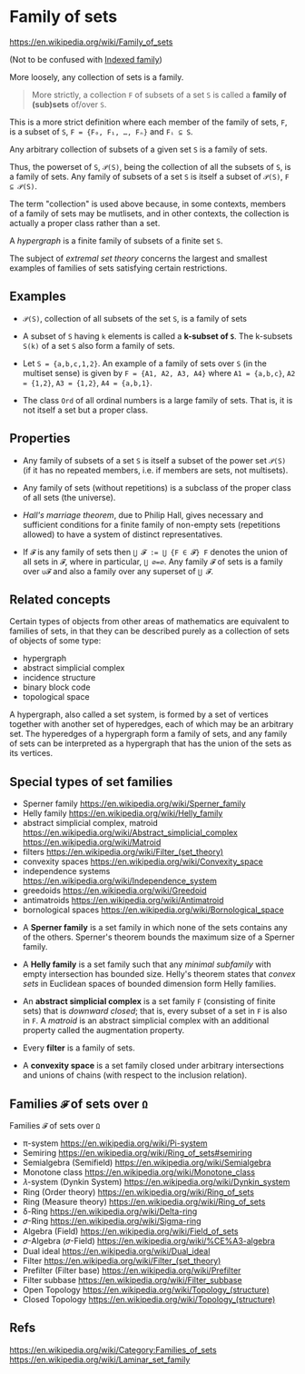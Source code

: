 # Family of sets

https://en.wikipedia.org/wiki/Family_of_sets

(Not to be confused with [Indexed family](./indexed-family))

More loosely, any collection of sets is a family.

>More strictly, a collection `F` of subsets of a set `S` is called a **family of (sub)sets** of/over `S`.

This is a more strict definition where each member of the family of sets, `F`, is a subset of `S`, `F = {F₀, F₁, …, Fₙ}` and `Fᵢ ⊆ S`.

Any arbitrary collection of subsets of a given set `S` is a family of sets.

Thus, the powerset of `S`, `𝒫(S)`, being the collection of all the subsets of `S`, is a family of sets. Any family of subsets of a set `S` is itself a subset of `𝒫(S)`, `F ⊆ 𝒫(S)`.

The term "collection" is used above because, in some contexts, members of a family of sets may be mutlisets, and in other contexts, the collection is actually a proper class rather than a set.

A *hypergraph* is a finite family of subsets of a finite set `S`.

The subject of *extremal set theory* concerns the largest and smallest examples of families of sets satisfying certain restrictions.

## Examples

* `𝒫(S)`, collection of all subsets of the set `S`, is a family of sets

* A subset of `S` having `k` elements is called a **k-subset of `S`**. The k-subsets `S(k)` of a set `S` also form a family of sets.

* Let `S = {a,b,c,1,2}`. An example of a family of sets over `S` 
(in the multiset sense) is given by `F = {A1, A2, A3, A4}` 
where `A1 = {a,b,c}`, `A2 = {1,2}`, `A3 = {1,2}`, `A4 = {a,b,1}`.

* The class `Ord` of all ordinal numbers is a large family of sets. That is, it is not itself a set but a proper class.

## Properties

* Any family of subsets of a set `S` is itself a subset of the power set `𝒫(S)` (if it has no repeated members, i.e. if members are sets, not multisets).

* Any family of sets (without repetitions) is a subclass of the proper class of all sets (the universe).

* *Hall's marriage theorem*, due to Philip Hall, gives necessary and sufficient conditions for a finite family of non-empty sets (repetitions allowed) to have a system of distinct representatives.

* If `𝓕` is any family of sets then `⋃ 𝓕 := ⋃ {F ∈ 𝓕} F` denotes the union of all sets in `𝓕`, where in particular, `⋃ ∅=∅`. Any family `𝓕` of sets is a family over `∪𝓕` and also a family over any superset of `⋃ 𝓕`.

## Related concepts

Certain types of objects from other areas of mathematics are equivalent to families of sets, in that they can be described purely as a collection of sets of objects of some type:
- hypergraph
- abstract simplicial complex
- incidence structure
- binary block code
- topological space

A hypergraph, also called a set system, is formed by a set of vertices together with another set of hyperedges, each of which may be an arbitrary set. The hyperedges of a hypergraph form a family of sets, and any family of sets can be interpreted as a hypergraph that has the union of the sets as its vertices.

## Special types of set families

- Sperner family
  https://en.wikipedia.org/wiki/Sperner_family
- Helly family
  https://en.wikipedia.org/wiki/Helly_family
- abstract simplicial complex, matroid
  https://en.wikipedia.org/wiki/Abstract_simplicial_complex
  https://en.wikipedia.org/wiki/Matroid
- filters
  https://en.wikipedia.org/wiki/Filter_(set_theory)
- convexity spaces
  https://en.wikipedia.org/wiki/Convexity_space
- independence systems
  https://en.wikipedia.org/wiki/Independence_system
- greedoids
  https://en.wikipedia.org/wiki/Greedoid
- antimatroids
  https://en.wikipedia.org/wiki/Antimatroid
- bornological spaces
  https://en.wikipedia.org/wiki/Bornological_space


* A **Sperner family** is a set family in which none of the sets contains any of the others. Sperner's theorem bounds the maximum size of a Sperner family.

* A **Helly family** is a set family such that any *minimal subfamily* with empty intersection has bounded size. Helly's theorem states that *convex sets* in Euclidean spaces of bounded dimension form Helly families.

* An **abstract simplicial complex** is a set family `F` (consisting of finite sets) that is *downward closed*; that is, every subset of a set in `F` is also in `F`. A *matroid* is an abstract simplicial complex with an additional property called the augmentation property.

* Every **filter** is a family of sets.

* A **convexity space** is a set family closed under arbitrary intersections and unions of chains (with respect to the inclusion relation).


## Families `𝓕` of sets over `Ω`

Families `𝓕` of sets over `Ω`
- π-system
  https://en.wikipedia.org/wiki/Pi-system
- Semiring
  https://en.wikipedia.org/wiki/Ring_of_sets#semiring
- Semialgebra (Semifield)
  https://en.wikipedia.org/wiki/Semialgebra
- Monotone class
  https://en.wikipedia.org/wiki/Monotone_class
- 𝜆-system (Dynkin System)
  https://en.wikipedia.org/wiki/Dynkin_system
- Ring (Order theory)
  https://en.wikipedia.org/wiki/Ring_of_sets
- Ring (Measure theory)
  https://en.wikipedia.org/wiki/Ring_of_sets
- δ-Ring
  https://en.wikipedia.org/wiki/Delta-ring
- 𝜎-Ring
  https://en.wikipedia.org/wiki/Sigma-ring
- Algebra (Field)
  https://en.wikipedia.org/wiki/Field_of_sets
- 𝜎-Algebra (𝜎-Field)
  https://en.wikipedia.org/wiki/%CE%A3-algebra
- Dual ideal
  https://en.wikipedia.org/wiki/Dual_ideal
- Filter
  https://en.wikipedia.org/wiki/Filter_(set_theory)
- Prefilter (Filter base)
  https://en.wikipedia.org/wiki/Prefilter
- Filter subbase
  https://en.wikipedia.org/wiki/Filter_subbase
- Open Topology
  https://en.wikipedia.org/wiki/Topology_(structure)
- Closed Topology
  https://en.wikipedia.org/wiki/Topology_(structure)




## Refs

https://en.wikipedia.org/wiki/Category:Families_of_sets
https://en.wikipedia.org/wiki/Laminar_set_family

